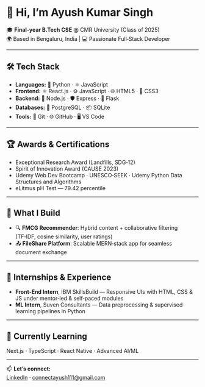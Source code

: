 # 👋 Hi, I’m Ayush Kumar Singh

🎓 **Final‑year B.Tech CSE** @ CMR University (Class of 2025)  
🌍 Based in Bengaluru, India | 💻 Passionate Full‑Stack Developer  

---

## 🛠️ Tech Stack  
- **Languages:** 🐍 Python · ⚛️ JavaScript  
- **Frontend:** ⚛️ React.js · ⚙️ JavaScript · 🌐 HTML5 · 🎨 CSS3  
- **Backend:** 🚀 Node.js · 🛡️ Express · 🐍 Flask  
- **Databases:** 🐘 PostgreSQL · 📦 SQLite  
- **Tools:** 🔧 Git · 🌐 GitHub · 🖥️ VS Code 

---

## 🏆 Awards & Certifications  
- Exceptional Research Award (Landfills, SDG‑12)  
- Spirit of Innovation Award (CAUSE 2023)  
- Udemy Web Dev Bootcamp · UNESCO‑SEEK · Udemy Python Data Structures and Algorithms
- eLitmus pH Test — 79.42 percentile  

---

## 🚀 What I Build  
- 🔍 **FMCG Recommender**: Hybrid content + collaborative filtering (TF‑IDF, cosine similarity, user ratings)  
- 📤 **FileShare Platform**: Scalable MERN‑stack app for seamless document exchange  

---

## 💼 Internships & Experience  
- **Front‑End Intern**, IBM SkillsBuild — Responsive UIs with HTML, CSS & JS under mentor‑led & self‑paced modules  
- **ML Intern**, Suven Consultants — Data preprocessing & supervised learning pipelines in Python
  
---

## 🌱 Currently Learning  
Next.js · TypeScript · React Native · Advanced AI/ML  

---

📫 **Let’s connect:**  
[LinkedIn](https://linkedin.com/in/ayushkumarsingh11) · connectayush111@gmail.com  
